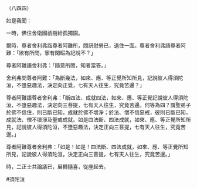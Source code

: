 （八四四）

如是我聞：

一時，佛住舍衛國祇樹給孤獨園。

爾時，尊者舍利弗詣尊者阿難所，問訊慰勞已，退住一面。尊者舍利弗語尊者阿難：「欲有所問，寧有閑暇為記說不？」

尊者阿難語舍利弗：「隨意所問，知者當答。」

舍利弗問尊者阿難：「為斷幾法，如來、應、等正覺所知所見，記說彼人得須陀洹，不墮惡趣法，決定向正覺，七有天人往生，究竟苦邊？」

尊者阿難語尊者舍利弗：「斷四法、成就四法，如來、應、等正覺記說彼人得須陀洹，不墮惡趣法，決定向三菩提，七有天人往生，究竟苦邊。何等為四？謂聖弟子於佛不信住，則已斷已知，成就於佛不壞淨；於法、僧不信惡戒，彼則已斷已知，成就法、僧不壞淨及聖戒成就。如是四法斷、四法成就，如來、應、等正覺所知所見，記說彼人得須陀洹，不墮惡趣法，決定正向三菩提，七有天人往生，究竟苦邊。」

尊者阿難尊者舍利弗：「如是！如是！四法斷、四法成就，如來、應、等正覺所知所見，記說彼人得須陀洹，決定正向三菩提，七有天人往生，究竟苦邊。」

時，二正士共論議已，展轉隨喜，從座起去。





#須陀洹

